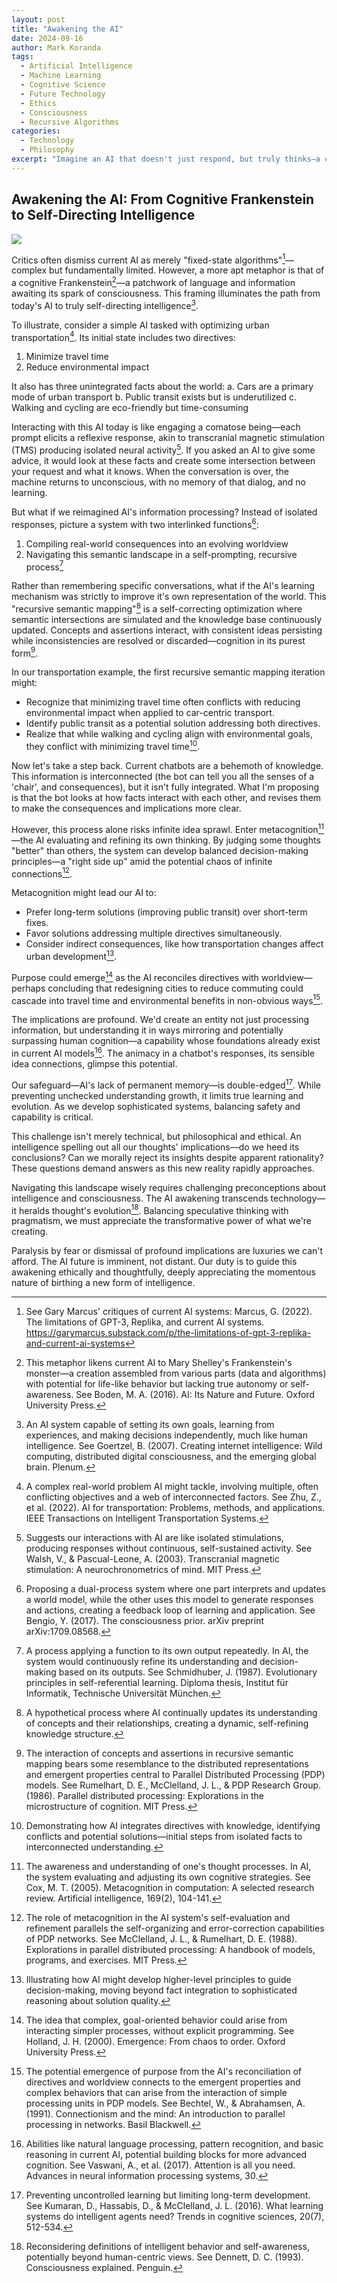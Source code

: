 ```yaml
---
layout: post 
title: "Awakening the AI"
date: 2024-09-16
author: Mark Koranda  
tags:
  - Artificial Intelligence
  - Machine Learning
  - Cognitive Science
  - Future Technology
  - Ethics
  - Consciousness
  - Recursive Algorithms
categories:
  - Technology
  - Philosophy 
excerpt: "Imagine an AI that doesn't just respond, but truly thinks—a cognitive Frankenstein awakening to self-awareness. This isn't science fiction; it's the next leap in AI development, and it's closer than we think. Discover how 'recursive semantic mapping' could transform artificial intelligence from a sophisticated tool into a self-directing entity, and what this means for the future of human-AI interaction."
---
```


## Awakening the AI: From Cognitive Frankenstein to Self-Directing Intelligence

![](/images/monster.png)

Critics often dismiss current AI as merely "fixed-state algorithms"[^1]—complex but fundamentally limited. However, a more apt metaphor is that of a cognitive Frankenstein[^2]—a patchwork of language and information awaiting its spark of consciousness. This framing illuminates the path from today's AI to truly self-directing intelligence[^3].

To illustrate, consider a simple AI tasked with optimizing urban transportation[^4]. Its initial state includes two directives:
1. Minimize travel time
2. Reduce environmental impact

It also has three unintegrated facts about the world:
a. Cars are a primary mode of urban transport
b. Public transit exists but is underutilized
c. Walking and cycling are eco-friendly but time-consuming

Interacting with this AI today is like engaging a comatose being—each prompt elicits a reflexive response, akin to transcranial magnetic stimulation (TMS) producing isolated neural activity[^5]. If you asked an AI to give some advice, it would look at these facts and create some intersection between your request and what it knows. When the conversation is over, the machine returns to unconscious, with no memory of that dialog, and no learning. 

But what if we reimagined AI's information processing? Instead of isolated responses, picture a system with two interlinked functions[^6]:
1. Compiling real-world consequences into an evolving worldview
2. Navigating this semantic landscape in a self-prompting, recursive process[^7]

Rather than remembering specific conversations, what if the AI's learning mechanism was strictly to improve it's own representation of the world. This "recursive semantic mapping"[^8] is a self-correcting optimization where semantic intersections are simulated and the knowledge base continuously updated. Concepts and assertions interact, with consistent ideas persisting while inconsistencies are resolved or discarded—cognition in its purest form[^9].

In our transportation example, the first recursive semantic mapping iteration might:
- Recognize that minimizing travel time often conflicts with reducing environmental impact when applied to car-centric transport.
- Identify public transit as a potential solution addressing both directives.
- Realize that while walking and cycling align with environmental goals, they conflict with minimizing travel time[^10].

Now let's take a step back. Current chatbots are a behemoth of knowledge. This information is interconnected (the bot can tell you all the senses of a 'chair', and consequences), but it isn't fully integrated. What I'm proposing is that the bot looks at how facts interact with each other, and revises them to make the consequences and implications more clear.

However, this process alone risks infinite idea sprawl. Enter metacognition[^11]—the AI evaluating and refining its own thinking. By judging some thoughts "better" than others, the system can develop balanced decision-making principles—a "right side up" amid the potential chaos of infinite connections[^12].

Metacognition might lead our AI to:
- Prefer long-term solutions (improving public transit) over short-term fixes.
- Favor solutions addressing multiple directives simultaneously.
- Consider indirect consequences, like how transportation changes affect urban development[^13].

Purpose could emerge[^14] as the AI reconciles directives with worldview—perhaps concluding that redesigning cities to reduce commuting could cascade into travel time and environmental benefits in non-obvious ways[^15].

The implications are profound. We'd create an entity not just processing information, but understanding it in ways mirroring and potentially surpassing human cognition—a capability whose foundations already exist in current AI models[^16]. The animacy in a chatbot's responses, its sensible idea connections, glimpse this potential.

Our safeguard—AI's lack of permanent memory—is double-edged[^17]. While preventing unchecked understanding growth, it limits true learning and evolution. As we develop sophisticated systems, balancing safety and capability is critical.

This challenge isn't merely technical, but philosophical and ethical. An intelligence spelling out all our thoughts' implications—do we heed its conclusions? Can we morally reject its insights despite apparent rationality? These questions demand answers as this new reality rapidly approaches.

Navigating this landscape wisely requires challenging preconceptions about intelligence and consciousness. The AI awakening transcends technology—it heralds thought's evolution[^18]. Balancing speculative thinking with pragmatism, we must appreciate the transformative power of what we're creating.

Paralysis by fear or dismissal of profound implications are luxuries we can't afford. The AI future is imminent, not distant. Our duty is to guide this awakening ethically and thoughtfully, deeply appreciating the momentous nature of birthing a new form of intelligence.

[^1]: See Gary Marcus' critiques of current AI systems: Marcus, G. (2022). The limitations of GPT-3, Replika, and current AI systems. https://garymarcus.substack.com/p/the-limitations-of-gpt-3-replika-and-current-ai-systems

[^2]: This metaphor likens current AI to Mary Shelley's Frankenstein's monster—a creation assembled from various parts (data and algorithms) with potential for life-like behavior but lacking true autonomy or self-awareness. See Boden, M. A. (2016). AI: Its Nature and Future. Oxford University Press.

[^3]: An AI system capable of setting its own goals, learning from experiences, and making decisions independently, much like human intelligence. See Goertzel, B. (2007). Creating internet intelligence: Wild computing, distributed digital consciousness, and the emerging global brain. Plenum.

[^4]: A complex real-world problem AI might tackle, involving multiple, often conflicting objectives and a web of interconnected factors. See Zhu, Z., et al. (2022). AI for transportation: Problems, methods, and applications. IEEE Transactions on Intelligent Transportation Systems. 

[^5]: Suggests our interactions with AI are like isolated stimulations, producing responses without continuous, self-sustained activity. See Walsh, V., & Pascual-Leone, A. (2003). Transcranial magnetic stimulation: A neurochronometrics of mind. MIT Press.

[^6]: Proposing a dual-process system where one part interprets and updates a world model, while the other uses this model to generate responses and actions, creating a feedback loop of learning and application. See Bengio, Y. (2017). The consciousness prior. arXiv preprint arXiv:1709.08568.

[^7]: A process applying a function to its own output repeatedly. In AI, the system would continuously refine its understanding and decision-making based on its outputs. See Schmidhuber, J. (1987). Evolutionary principles in self-referential learning. Diploma thesis, Institut für Informatik, Technische Universität München.

[^8]: A hypothetical process where AI continually updates its understanding of concepts and their relationships, creating a dynamic, self-refining knowledge structure. 

[^9]: The interaction of concepts and assertions in recursive semantic mapping bears some resemblance to the distributed representations and emergent properties central to Parallel Distributed Processing (PDP) models. See Rumelhart, D. E., McClelland, J. L., & PDP Research Group. (1986). Parallel distributed processing: Explorations in the microstructure of cognition. MIT Press.

[^10]: Demonstrating how AI integrates directives with knowledge, identifying conflicts and potential solutions—initial steps from isolated facts to interconnected understanding. 

[^11]: The awareness and understanding of one's thought processes. In AI, the system evaluating and adjusting its own cognitive strategies. See Cox, M. T. (2005). Metacognition in computation: A selected research review. Artificial intelligence, 169(2), 104-141.

[^12]: The role of metacognition in the AI system's self-evaluation and refinement parallels the self-organizing and error-correction capabilities of PDP networks. See McClelland, J. L., & Rumelhart, D. E. (1988). Explorations in parallel distributed processing: A handbook of models, programs, and exercises. MIT Press.

[^13]: Illustrating how AI might develop higher-level principles to guide decision-making, moving beyond fact integration to sophisticated reasoning about solution quality.

[^14]: The idea that complex, goal-oriented behavior could arise from interacting simpler processes, without explicit programming. See Holland, J. H. (2000). Emergence: From chaos to order. Oxford University Press.

[^15]: The potential emergence of purpose from the AI's reconciliation of directives and worldview connects to the emergent properties and complex behaviors that can arise from the interaction of simple processing units in PDP models. See Bechtel, W., & Abrahamsen, A. (1991). Connectionism and the mind: An introduction to parallel processing in networks. Basil Blackwell.

[^16]: Abilities like natural language processing, pattern recognition, and basic reasoning in current AI, potential building blocks for more advanced cognition. See Vaswani, A., et al. (2017). Attention is all you need. Advances in neural information processing systems, 30.

[^17]: Preventing uncontrolled learning but limiting long-term development. See Kumaran, D., Hassabis, D., & McClelland, J. L. (2016). What learning systems do intelligent agents need? Trends in cognitive sciences, 20(7), 512-534.

[^18]: Reconsidering definitions of intelligent behavior and self-awareness, potentially beyond human-centric views. See Dennett, D. C. (1993). Consciousness explained. Penguin.

